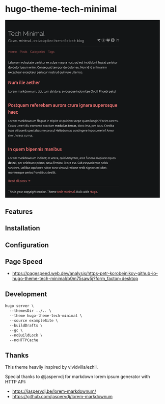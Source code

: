 # hugo-theme-tech-minimal

![Home page screenshot](.readme/screenshot_dark_home.png)

## Features

## Installation

## Configuration

## Page Speed

- https://pagespeed.web.dev/analysis/https-petr-korobeinikov-github-io-hugo-theme-tech-minimal/b0m75saw5j?form_factor=desktop

## Development

```shell
hugo server \
  --themesDir ../.. \
  --theme hugo-theme-tech-minimal \
  --source exampleSite \
  --buildDrafts \
  --gc \
  --noBuildLock \
  --noHTTPCache
```

## Thanks

This theme heavily inspired by vividvilla/ezhil.

Special thanks to @jaspervdj for markdown lorem ipsum generator with HTTP API:

- https://jaspervdj.be/lorem-markdownum/
- https://github.com/jaspervdj/lorem-markdownum
